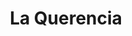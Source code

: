---
title : La Querencia
layout: negocio
slogan: La original comida Baja Mediterranea
web:
categoria: Restaurante
imagenes: ["/assets/img/directorio/la-querencia.jpg.webp"]
direccion: Av. Escuadron 201 No, 3110, Entre Blvd. Sanchez Taboada y Blvd. Salinas 22014, Tijuana, B.C.
estado: Baja California
municipio: Rosarito
codigo: 22710
latitude: 32.339848
longitude: -117.055794
telefono: 664 972 99 35
cocina: francesa
rango: $$
facebook:  https://www.facebook.com/casabajamed
instagram: 
whatsapp: 
horariodeservicio: Lunes a Sabado 13:00 PM a 22:00 PM Domingo Cerrado
descripcion: Disfruta de nuestros mejores platillos. Chef Miguel Ángel Guerrero autor de la cocina BajaMed. Su pasión por la caza, la pesca y el campo se ven reflejados en cada uno de los platillos que servimos. En Honor al Chef renombramos ahora "La Querencia" como BajaMed by Miguel Ángel Guerrero
---